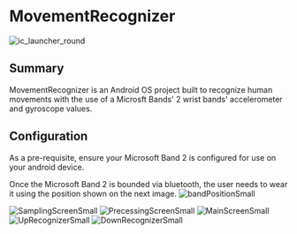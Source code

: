 # MovementRecognizer
![ic_launcher_round](https://user-images.githubusercontent.com/61889565/92423972-d9ee7480-f137-11ea-9511-7e7b0b14fa6a.png)

## Summary
MovementRecognizer is an Android OS project built to recognize human movements with the use of a Microsft Bands' 2 wrist bands' accelerometer and gyroscope values.

## Configuration
As a pre-requisite, ensure your Microsoft Band 2 is configured for use on your android device.

Once the Microsoft Band 2 is bounded via bluetooth, the user needs to wear it using the position shown on the next image.
![bandPositionSmall](https://user-images.githubusercontent.com/61889565/92423971-d955de00-f137-11ea-970f-2356c3f950de.jpg)


![SamplingScreenSmall](https://user-images.githubusercontent.com/61889565/92423974-da870b00-f137-11ea-8bf5-4a9cc3a22101.png)
![PrecessingScreenSmall](https://user-images.githubusercontent.com/61889565/92423975-da870b00-f137-11ea-894c-bd011ef49eff.png)
![MainScreenSmall](https://user-images.githubusercontent.com/61889565/92423976-da870b00-f137-11ea-8aff-13c9ec574c44.png)
![UpRecognizerSmall](https://user-images.githubusercontent.com/61889565/92423977-db1fa180-f137-11ea-8653-88ad23bc626a.png)
![DownRecognizerSmall](https://user-images.githubusercontent.com/61889565/92423980-db1fa180-f137-11ea-9240-6128fc20099e.png)

